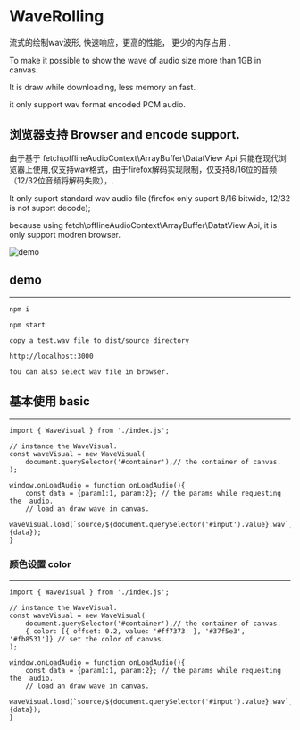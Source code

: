 # WaveRolling

流式的绘制wav波形, 快速响应，更高的性能， 更少的内存占用 .

To make it possible to show the wave of  audio size more than 1GB  in canvas.

It is draw while downloading, less memory an fast.

it only support wav format encoded PCM audio.

## 浏览器支持 Browser and encode support.

 由于基于 fetch\offlineAudioContext\ArrayBuffer\DatatView Api 只能在现代浏览器上使用,仅支持wav格式，由于firefox解码实现限制，仅支持8/16位的音频（12/32位音频将解码失败），.
 
 It only suport standard wav audio file (firefox only suport 8/16 bitwide, 12/32 is not suport decode);
 
 because using fetch\offlineAudioContext\ArrayBuffer\DatatView Api, it is only support  modren browser.
 

![demo](https://github.com/CofeeWithRose/WaveRolling/blob/master/src/source/waverolling.png?raw=true)

## demo
---
	npm i
	
	npm start
	
	copy a test.wav file to dist/source directory
	
	http://localhost:3000
	
	tou can also select wav file in browser.

## 基本使用 basic
----
	import { WaveVisual } from './index.js';

	// instance the WaveVisual.
	const waveVisual = new WaveVisual(
		document.querySelector('#container'),// the container of canvas.
	);
	
	window.onLoadAudio = function onLoadAudio(){
		const data = {param1:1, param:2}; // the params while requesting the  audio. 
		// load an draw wave in canvas.
		waveVisual.load(`source/${document.querySelector('#input').value}.wav`, {data});
	}
	
### 颜色设置 color
----
	import { WaveVisual } from './index.js';

	// instance the WaveVisual.
	const waveVisual = new WaveVisual(
		document.querySelector('#container'),// the container of canvas.
		{ color: [{ offset: 0.2, value: '#ff7373' }, '#37f5e3', '#fb8531']} // set the color of canvas.
	);
	
	window.onLoadAudio = function onLoadAudio(){
		const data = {param1:1, param:2}; // the params while requesting the  audio. 
		// load an draw wave in canvas.
		waveVisual.load(`source/${document.querySelector('#input').value}.wav`, {data});
	}
